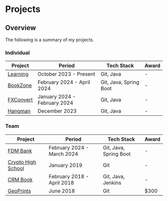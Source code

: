 # Projects

## Overview
The following is a summary of my projects.

### Individual
Project                                                                        | Period                       | Tech Stack | Award
------------------------------------------------------------------------------ | ---------------------------- | ---------- | ------
[Learning](https://github.com/shumarb/learning)                                | October 2023 - Present       | Git, Java  | -
[BookZone](https://github.com/shumarb/projects/tree/main/projects/bookZone)    | February 2024 - April 2024   | Git, Java, Spring Boot | -
[FXConvert](https://github.com/shumarb/projects/tree/main/projects/fxconvert)  | January 2024 - February 2024 | Git, Java  | -
[Hangman](https://github.com/shumarb/projects/tree/main/projects/hangman)      | December 2023		          | Git, Java  | -

### Team
Project                                                                        | Period                       | Tech Stack | Award
------------------------------------------------------------------------------ | ---------------------------- | -----------| ------
[FDM Bank](https://github.com/shumarb/projects/tree/main/projects/fdmbank)     | February 2024 - March 2024   | Git, Java, Spring Boot | -
[Crypto High School](https://github.com/shumarb/crypto-high-school)            | January 2019		          | Git | -
[CRM Book](https://github.com/shumarb/cs2103)                                  | February 2018 - April 2018   | Git, Java, Jenkins | -
[GeoPrints](https://github.com/2018-MTC-dynamicoders/geoprints)                | June 2018 		              | Git | $300

